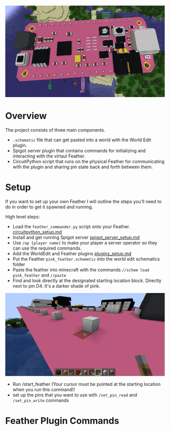 ![Screenshot of Feather RP2040](images/pink_feather_screenshot.png)

# Overview
The project consists of three main components. 

- `.schematic` file that can get pasted into a world with the World Edit plugin.
- Spigot server plugin that contains commands for initializing and interacting with the virtaul Feather.
- CircuitPython script that runs on the physical Feather for communicating with the plugin and sharing pin state back and forth between them.

# Setup
If you want to set up your own Feather I will outline the steps you'll need to do in order to get it spawned and running.

High level steps:

- Load the `feather_commander.py` script onto your Feather. [circuitpython_setup.md](circuitpython_setup.md) 
- Install and get running Spigot server [spigot_server_setup.md](spigot_server_setup.md)
- Use `/op [player name]` to make your player a server operator so they can use the required commands.
- Add the WorldEdit and Feather plugins [plugins_setup.md](plugins_setup.md)
- Put the Feather `pink_feather.schemetic` into the world edit schematics folder
- Paste the feather into minecraft with the commands `//schem load pink_feather` and `//paste`
- Find and look directly at the designated starting location block. Directly next to pin D4. It's a darker shade of pink.

![Starting Location Screenshot](images/start_feather_block_visible.png)

- Run /start_feather (Your cursor must be pointed at the starting location when you run this command!)
- set up the pins that you want to use with `/set_pin_read` and `/set_pin_write` commands


# Feather Plugin Commands